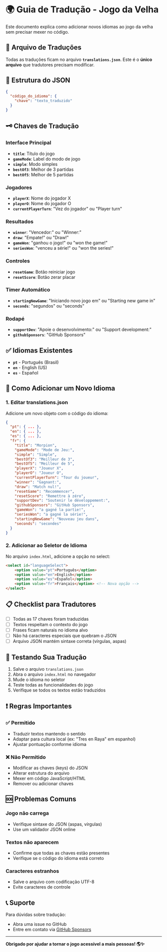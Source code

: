 # 🌍 Guia de Tradução - Jogo da Velha

Este documento explica como adicionar novos idiomas ao jogo da velha sem precisar mexer no código.

## 📁 Arquivo de Traduções

Todas as traduções ficam no arquivo **`translations.json`**. Este é o **único arquivo** que tradutores precisam modificar.

## 📝 Estrutura do JSON

```json
{
  "código_do_idioma": {
    "chave": "texto_traduzido"
  }
}
```

## 🗝️ Chaves de Tradução

### Interface Principal
- **`title`**: Título do jogo
- **`gameMode`**: Label do modo de jogo
- **`simple`**: Modo simples
- **`bestOf3`**: Melhor de 3 partidas
- **`bestOf5`**: Melhor de 5 partidas

### Jogadores
- **`playerX`**: Nome do jogador X
- **`playerO`**: Nome do jogador O
- **`currentPlayerTurn`**: "Vez do jogador" ou "Player turn"

### Resultados
- **`winner`**: "Vencedor:" ou "Winner:"
- **`draw`**: "Empate!" ou "Draw!"
- **`gameWon`**: "ganhou o jogo!" ou "won the game!"
- **`seriesWon`**: "venceu a série!" ou "won the series!"

### Controles
- **`resetGame`**: Botão reiniciar jogo
- **`resetScore`**: Botão zerar placar

### Timer Automático
- **`startingNewGame`**: "Iniciando novo jogo em" ou "Starting new game in"
- **`seconds`**: "segundos" ou "seconds"

### Rodapé
- **`supportDev`**: "Apoie o desenvolvimento:" ou "Support development:"
- **`githubSponsors`**: "GitHub Sponsors"

## ✅ Idiomas Existentes

- **`pt`** - Português (Brasil)
- **`en`** - English (US)
- **`es`** - Español

## 🚀 Como Adicionar um Novo Idioma

### 1. Editar translations.json

Adicione um novo objeto com o código do idioma:

```json
{
  "pt": { ... },
  "en": { ... },
  "es": { ... },
  "fr": {
    "title": "Morpion",
    "gameMode": "Mode de Jeu:",
    "simple": "Simple",
    "bestOf3": "Meilleur de 3",
    "bestOf5": "Meilleur de 5",
    "playerX": "Joueur X",
    "playerO": "Joueur O",
    "currentPlayerTurn": "Tour du joueur",
    "winner": "Gagnant:",
    "draw": "Match nul!",
    "resetGame": "Recommencer",
    "resetScore": "Remettre à zéro",
    "supportDev": "Soutenir le développement:",
    "githubSponsors": "GitHub Sponsors",
    "gameWon": "a gagné la partie!",
    "seriesWon": "a gagné la série!",
    "startingNewGame": "Nouveau jeu dans",
    "seconds": "secondes"
  }
}
```

### 2. Adicionar ao Seletor de Idioma

No arquivo `index.html`, adicione a opção no select:

```html
<select id="languageSelect">
    <option value="pt">Português</option>
    <option value="en">English</option>
    <option value="es">Español</option>
    <option value="fr">Français</option> <!-- Nova opção -->
</select>
```

## 📋 Checklist para Tradutores

- [ ] Todas as 17 chaves foram traduzidas
- [ ] Textos respeitam o contexto do jogo
- [ ] Frases ficam naturais no idioma alvo
- [ ] Não há caracteres especiais que quebram o JSON
- [ ] Arquivo JSON mantém sintaxe correta (vírgulas, aspas)

## 🔧 Testando Sua Tradução

1. Salve o arquivo `translations.json`
2. Abra o arquivo `index.html` no navegador
3. Mude o idioma no seletor
4. Teste todas as funcionalidades do jogo
5. Verifique se todos os textos estão traduzidos

## ❗ Regras Importantes

### ✅ Permitido
- Traduzir textos mantendo o sentido
- Adaptar para cultura local (ex: "Tres en Raya" em espanhol)
- Ajustar pontuação conforme idioma

### ❌ Não Permitido
- Modificar as chaves (keys) do JSON
- Alterar estrutura do arquivo
- Mexer em código JavaScript/HTML
- Remover ou adicionar chaves

## 🆘 Problemas Comuns

### Jogo não carrega
- Verifique sintaxe do JSON (aspas, vírgulas)
- Use um validador JSON online

### Textos não aparecem
- Confirme que todas as chaves estão presentes
- Verifique se o código do idioma está correto

### Caracteres estranhos
- Salve o arquivo com codificação UTF-8
- Evite caracteres de controle

## 📞 Suporte

Para dúvidas sobre tradução:
- Abra uma issue no GitHub
- Entre em contato via [GitHub Sponsors](https://github.com/sponsors/dwildt)

---

**Obrigado por ajudar a tornar o jogo acessível a mais pessoas! 🌎✨**